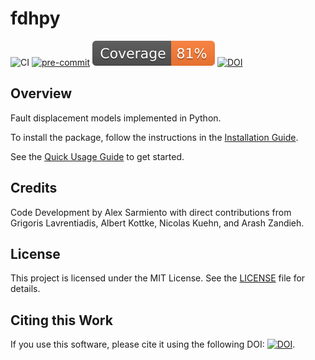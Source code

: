 # fdhpy
![CI](https://github.com/asarmy/fdhpy/actions/workflows/CI.yml/badge.svg)
[![pre-commit](https://img.shields.io/badge/pre--commit-enabled-brightgreen?logo=pre-commit&logoColor=white)](https://github.com/pre-commit/pre-commit)
![Coverage](https://github.com/asarmy/fdhpy/raw/coverage-data-branch/badge.svg)
[![DOI](https://zenodo.org/badge/829626950.svg)](https://zenodo.org/doi/10.5281/zenodo.13552790)

## Overview
Fault displacement models implemented in Python.

To install the package, follow the instructions in the [Installation Guide](https://fdhpy.readthedocs.io/en/latest/installation.html).

See the [Quick Usage Guide](https://fdhpy.readthedocs.io/en/latest/usage.html) to get started.

## Credits
Code Development by Alex Sarmiento with direct contributions from Grigoris Lavrentiadis, Albert Kottke, Nicolas Kuehn, and Arash Zandieh.

## License
This project is licensed under the MIT License. See the [LICENSE](https://github.com/NHR3-UCLA/FDHI_FDM/blob/main/LICENSE) file for details.

## Citing this Work
If you use this software, please cite it using the following DOI: [![DOI](https://zenodo.org/badge/829626950.svg)](https://zenodo.org/doi/10.5281/zenodo.13552790).
